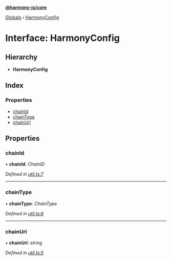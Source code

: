 **[@harmony-js/core](../README.md)**

[Globals](../README.md) › [HarmonyConfig](harmonyconfig.md)

# Interface: HarmonyConfig

## Hierarchy

* **HarmonyConfig**

## Index

### Properties

* [chainId](harmonyconfig.md#chainid)
* [chainType](harmonyconfig.md#chaintype)
* [chainUrl](harmonyconfig.md#chainurl)

## Properties

###  chainId

• **chainId**: *ChainID*

*Defined in [util.ts:7](https://github.com/FireStack-Lab/Harmony-sdk-core/blob/d840c02/packages/harmony-core/src/util.ts#L7)*

___

###  chainType

• **chainType**: *ChainType*

*Defined in [util.ts:6](https://github.com/FireStack-Lab/Harmony-sdk-core/blob/d840c02/packages/harmony-core/src/util.ts#L6)*

___

###  chainUrl

• **chainUrl**: *string*

*Defined in [util.ts:5](https://github.com/FireStack-Lab/Harmony-sdk-core/blob/d840c02/packages/harmony-core/src/util.ts#L5)*